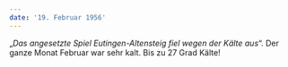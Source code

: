 ```yaml
---
date: '19. Februar 1956'
---
```


„_Das angesetzte Spiel Eutingen-Altensteig fiel wegen der Kälte aus_“. Der ganze Monat Februar war sehr kalt. Bis zu 27 Grad Kälte!
